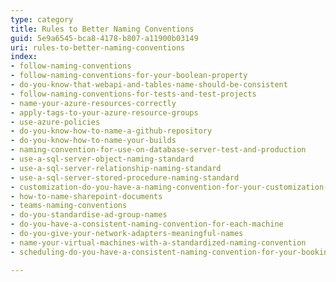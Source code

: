```yaml
---
type: category
title: Rules to Better Naming Conventions
guid: 5e9a6545-bca8-4178-b807-a11900b03149
uri: rules-to-better-naming-conventions
index:
- follow-naming-conventions
- follow-naming-conventions-for-your-boolean-property
- do-you-know-that-webapi-and-tables-name-should-be-consistent
- follow-naming-conventions-for-tests-and-test-projects
- name-your-azure-resources-correctly
- apply-tags-to-your-azure-resource-groups
- use-azure-policies
- do-you-know-how-to-name-a-github-repository
- do-you-know-how-to-name-your-builds
- naming-convention-for-use-on-database-server-test-and-production
- use-a-sql-server-object-naming-standard
- use-a-sql-server-relationship-naming-standard
- use-a-sql-server-stored-procedure-naming-standard
- customization-do-you-have-a-naming-convention-for-your-customization-back-up-crm-4-only
- how-to-name-sharepoint-documents
- teams-naming-conventions
- do-you-standardise-ad-group-names
- do-you-have-a-consistent-naming-convention-for-each-machine
- do-you-give-your-network-adapters-meaningful-names
- name-your-virtual-machines-with-a-standardized-naming-convention
- scheduling-do-you-have-a-consistent-naming-convention-for-your-bookings

---
```


